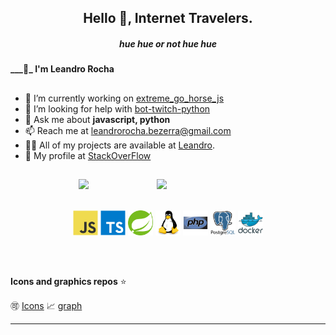 
<h2 align="center">Hello 🖖, Internet Travelers.</h2>
<h5 align="center">hue hue or not hue hue</h5>
<h4>___👋_ I'm Leandro Rocha</h3>

##

- :telescope: I’m currently working on [extreme_go_horse_js](https://github.com/BLRocha/extreme_go_horse_js)
- :thinking: I’m looking for help with [bot-twitch-python](https://github.com/casadodev/bot-twitch-python)
- :speech_balloon: Ask me about **javascript, python**
- :mailbox: Reach me at leandrorocha.bezerra@gmail.com
- :man_technologist: All of my projects are available at [Leandro](https://github.com/BLRocha/).
- :syringe: My profile at [StackOverFlow](https://stackoverflow.com/users/9887052/leandro-rocha)

##
<div align="center">
<img width="420" src="https://github-readme-stats.vercel.app/api?username=BLRocha&show_icons=true&theme=blueberry&count_private=true">
<img width="270" align="right" src="https://github-readme-stats.vercel.app/api/top-langs/?username=BLRocha&theme=blueberry"><br>

<p align="center">
    <br>
    <img src="https://github.com/devicons/devicon/blob/master/icons/javascript/javascript-original.svg" alt="javascript" width="40" height="40"/>
    <img src="https://github.com/devicons/devicon/blob/master/icons/typescript/typescript-original.svg" alt="javascript" width="40" height="40"/>
    <img src="https://github.com/devicons/devicon/blob/master/icons/spring/spring-original.svg" alt="springboot" width="40" height="40"/>
    <img src="https://github.com/devicons/devicon/blob/master/icons/linux/linux-original.svg" alt="linux" width="40" height="40"/>
    <img src="https://github.com/devicons/devicon/blob/master/icons/php/php-original.svg" alt="php" width="40" height="40"/>
    <img src="https://github.com/devicons/devicon/blob/master/icons/postgresql/postgresql-original-wordmark.svg" alt="postgresql" width="40" height="40"/>
    <img src="https://github.com/devicons/devicon/blob/master/icons/docker/docker-original-wordmark.svg" alt="docker" width="40" height="40"/>
</p>
</div>
</br>

##

**Icons and graphics repos** :star:

:accept: [Icons](https://github.com/devicons)
:chart_with_upwards_trend: [graph](https://github.com/anuraghazra/github-readme-stats)

----
